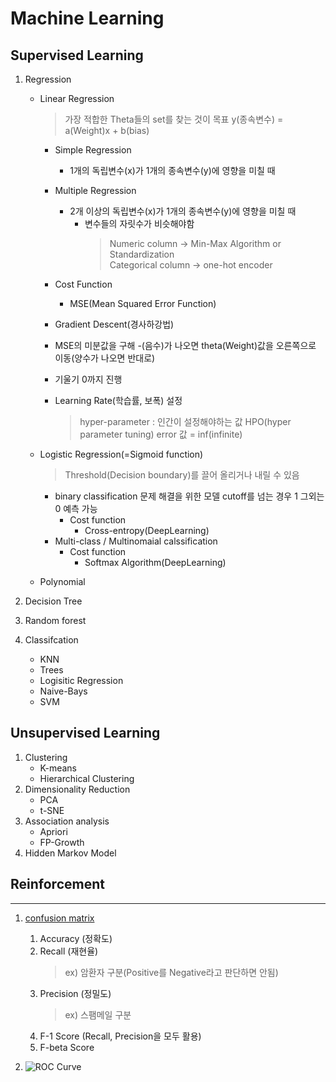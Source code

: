 # Machine Learning

## Supervised Learning

1. Regression
    - Linear Regression
      > 가장 적합한 Theta들의 set를 찾는 것이 목표
        > y(종속변수) = a(Weight)x + b(bias)
      - Simple Regression
        - 1개의 독립변수(x)가 1개의 종속변수(y)에 영향을 미칠 때

      - Multiple Regression
        - 2개 이상의 독립변수(x)가 1개의 종속변수(y)에 영향을 미칠 때
            - 변수들의 자릿수가 비슷해야함
              > Numeric column -> Min-Max Algorithm or Standardization  
              > Categorical column -> one-hot encoder  
            
      - Cost Function
        - MSE(Mean Squared Error Function) 

      -  Gradient Descent(경사하강법)
        - MSE의 미분값을 구해 -(음수)가 나오면 theta(Weight)값을 오른쪽으로 이동(양수가 나오면 반대로)
        - 기울기 0까지 진행
        - Learning Rate(학습률, 보폭) 설정 
          > hyper-parameter : 인간이 설정해야하는 값
            > HPO(hyper parameter tuning)
          > error 값 = inf(infinite)

    - Logistic Regression(=Sigmoid function)
      > Threshold(Decision boundary)를 끌어 올리거나 내릴 수 있음 
      - binary classification 문제 해결을 위한 모델 cutoff를 넘는 경우 1 그외는 0 예측 가능
        - Cost function
          - Cross-entropy(DeepLearning)
      - Multi-class / Multinomaial calssification
        - Cost function 
          - Softmax Algorithm(DeepLearning)
    
    - Polynomial
 
2. Decision Tree
3. Random forest
4. Classifcation
    - KNN
    - Trees
    - Logisitic Regression
    - Naive-Bays
    - SVM

## Unsupervised Learning

1. Clustering
    - K-means
    - Hierarchical Clustering
2. Dimensionality Reduction
    - PCA
    - t-SNE
3. Association analysis
    - Apriori
    - FP-Growth
4. Hidden Markov Model

## Reinforcement


---
1. [confusion matrix](https://eunsukimme.github.io/ml/2019/10/21/Accuracy-Recall-Precision-F1-score/)
     1. Accuracy (정확도)
     2. Recall (재현율) 
        > ex) 암환자 구분(Positive를 Negative라고 판단하면 안됨)
     3. Precision (정밀도)
        > ex) 스팸메일 구분
     4. F-1 Score (Recall, Precision을 모두 활용)
     5. F-beta Score

2. ![ROC Curve](https://www.google.com/url?sa=i&url=https%3A%2F%2Ftaeguu.tistory.com%2F36&psig=AOvVaw2a7tuiSiY24Sb6nhb9ClJB&ust=1629421248675000&source=images&cd=vfe&ved=0CAsQjRxqFwoTCLjg5Kvxu_ICFQAAAAAdAAAAABAP) 